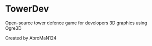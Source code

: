 # TowerDev
Open-source tower defence game for developers
3D graphics using Ogre3D

Created by AbroMaN124
